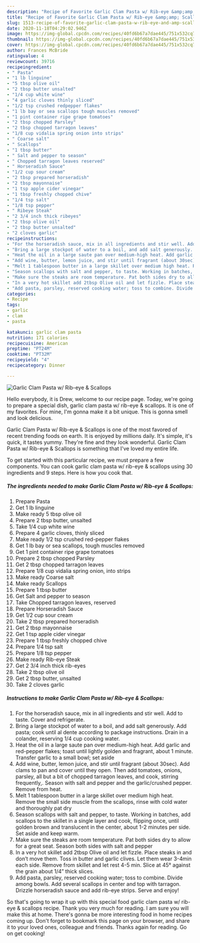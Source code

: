 ```yaml
---
description: "Recipe of Favorite Garlic Clam Pasta w/ Rib-eye &amp;amp; Scallops"
title: "Recipe of Favorite Garlic Clam Pasta w/ Rib-eye &amp;amp; Scallops"
slug: 1513-recipe-of-favorite-garlic-clam-pasta-w-rib-eye-and-amp-scallops
date: 2020-11-18T04:29:02.946Z
image: https://img-global.cpcdn.com/recipes/40fd6b67a7dae445/751x532cq70/garlic-clam-pasta-w-rib-eye-scallops-recipe-main-photo.jpg
thumbnail: https://img-global.cpcdn.com/recipes/40fd6b67a7dae445/751x532cq70/garlic-clam-pasta-w-rib-eye-scallops-recipe-main-photo.jpg
cover: https://img-global.cpcdn.com/recipes/40fd6b67a7dae445/751x532cq70/garlic-clam-pasta-w-rib-eye-scallops-recipe-main-photo.jpg
author: Frances McBride
ratingvalue: 4
reviewcount: 39716
recipeingredient:
- " Pasta"
- "1 lb linguine"
- "5 tbsp olive oil"
- "2 tbsp butter unsalted"
- "1/4 cup white wine"
- "4 garlic cloves thinly sliced"
- "1/2 tsp crushed redpepper flakes"
- "1 lb bay or sea scallops tough muscles removed"
- "1 pint container ripe grape tomatoes"
- "2 tbsp chopped Parsley"
- "2 tbsp chopped tarragon leaves"
- "1/8 cup vidalia spring onion into strips"
- " Coarse salt"
- " Scallops"
- "1 tbsp butter"
- " Salt and pepper to season"
- " Chopped tarragon leaves reserved"
- " Horseradish Sauce"
- "1/2 cup sour cream"
- "2 tbsp prepared horseradish"
- "2 tbsp mayonnaise"
- "1 tsp apple cider vinegar"
- "1 tbsp freshly chopped chive"
- "1/4 tsp salt"
- "1/8 tsp pepper"
- " Ribeye Steak"
- "2 3/4 inch thick ribeyes"
- "2 tbsp olive oil"
- "2 tbsp butter unsalted"
- "2 cloves garlic"
recipeinstructions:
- "For the horseradish sauce, mix in all ingredients and stir well. Add to taste. Cover and refrigerate."
- "Bring a large stockpot of water to a boil, and add salt generously. Add pasta; cook until al dente according to package instructions. Drain in a colander, reserving 1/4 cup cooking water."
- "Heat the oil in a large saute pan over medium-high heat. Add garlic and red-pepper flakes; toast until lightly golden and fragrant, about 1 minute. Transfer garlic to a small bowl; set aside"
- "Add wine, butter, lemon juice, and stir until fragrant (about 30sec). Add clams to pan and cover until they open. Then add tomatoes, onions, parsley, all but a bit of chopped tarragon leaves, and cook, stirring frequently,. Season with salt and pepper and the garlic/crushed pepper. Remove from heat."
- "Melt 1 tablespoon butter in a large skillet over medium high heat. Remove the small side muscle from the scallops, rinse with cold water and thoroughly pat dry"
- "Season scallops with salt and pepper, to taste. Working in batches, add scallops to the skillet in a single layer and cook, flipping once, until golden brown and translucent in the center, about 1-2 minutes per side. Set aside and keep warm."
- "Make sure the steaks are room temperature. Pat both sides dry to allow for a great seat. Season both sides with salt and pepper"
- "In a very hot skillet add 2tbsp Olive oil and let fizzle. Place steaks in and don’t move them. Toss in butter and garlic clives. Let them wear 3-4min each side. Remove from skillet and let rest 4-5 min. Slice at 45° against the grain about 1/4” thick slices."
- "Add pasta, parsley, reserved cooking water; toss to combine. Divide among bowls. Add several scallops in center and top with tarragon. Drizzle horseradish sauce and add rib-eye strips. Serve and enjoy!"
categories:
- Recipe
tags:
- garlic
- clam
- pasta

katakunci: garlic clam pasta 
nutrition: 171 calories
recipecuisine: American
preptime: "PT24M"
cooktime: "PT32M"
recipeyield: "4"
recipecategory: Dinner

---
```



![Garlic Clam Pasta w/ Rib-eye &amp; Scallops](https://img-global.cpcdn.com/recipes/40fd6b67a7dae445/751x532cq70/garlic-clam-pasta-w-rib-eye-scallops-recipe-main-photo.jpg)

Hello everybody, it is Drew, welcome to our recipe page. Today, we're going to prepare a special dish, garlic clam pasta w/ rib-eye &amp; scallops. It is one of my favorites. For mine, I'm gonna make it a bit unique. This is gonna smell and look delicious.



Garlic Clam Pasta w/ Rib-eye &amp; Scallops is one of the most favored of recent trending foods on earth. It is enjoyed by millions daily. It's simple, it's quick, it tastes yummy. They're fine and they look wonderful. Garlic Clam Pasta w/ Rib-eye &amp; Scallops is something that I've loved my entire life.


To get started with this particular recipe, we must prepare a few components. You can cook garlic clam pasta w/ rib-eye &amp; scallops using 30 ingredients and 9 steps. Here is how you cook that.

<!--inarticleads1-->

##### The ingredients needed to make Garlic Clam Pasta w/ Rib-eye &amp; Scallops:

1. Prepare  Pasta
1. Get 1 lb linguine
1. Make ready 5 tbsp olive oil
1. Prepare 2 tbsp butter, unsalted
1. Take 1/4 cup white wine
1. Prepare 4 garlic cloves, thinly sliced
1. Make ready 1/2 tsp crushed red-pepper flakes
1. Get 1 lb bay or sea scallops, tough muscles removed
1. Get 1 pint container ripe grape tomatoes
1. Prepare 2 tbsp chopped Parsley
1. Get 2 tbsp chopped tarragon leaves
1. Prepare 1/8 cup vidalia spring onion, into strips
1. Make ready  Coarse salt
1. Make ready  Scallops
1. Prepare 1 tbsp butter
1. Get  Salt and pepper to season
1. Take  Chopped tarragon leaves, reserved
1. Prepare  Horseradish Sauce
1. Get 1/2 cup sour cream
1. Take 2 tbsp prepared horseradish
1. Get 2 tbsp mayonnaise
1. Get 1 tsp apple cider vinegar
1. Prepare 1 tbsp freshly chopped chive
1. Prepare 1/4 tsp salt
1. Prepare 1/8 tsp pepper
1. Make ready  Rib-eye Steak
1. Get 2 3/4 inch thick rib-eyes
1. Take 2 tbsp olive oil
1. Get 2 tbsp butter, unsalted
1. Take 2 cloves garlic




<!--inarticleads2-->

##### Instructions to make Garlic Clam Pasta w/ Rib-eye &amp; Scallops:

1. For the horseradish sauce, mix in all ingredients and stir well. Add to taste. Cover and refrigerate.
1. Bring a large stockpot of water to a boil, and add salt generously. Add pasta; cook until al dente according to package instructions. Drain in a colander, reserving 1/4 cup cooking water.
1. Heat the oil in a large saute pan over medium-high heat. Add garlic and red-pepper flakes; toast until lightly golden and fragrant, about 1 minute. Transfer garlic to a small bowl; set aside
1. Add wine, butter, lemon juice, and stir until fragrant (about 30sec). Add clams to pan and cover until they open. Then add tomatoes, onions, parsley, all but a bit of chopped tarragon leaves, and cook, stirring frequently,. Season with salt and pepper and the garlic/crushed pepper. Remove from heat.
1. Melt 1 tablespoon butter in a large skillet over medium high heat. Remove the small side muscle from the scallops, rinse with cold water and thoroughly pat dry
1. Season scallops with salt and pepper, to taste. Working in batches, add scallops to the skillet in a single layer and cook, flipping once, until golden brown and translucent in the center, about 1-2 minutes per side. Set aside and keep warm.
1. Make sure the steaks are room temperature. Pat both sides dry to allow for a great seat. Season both sides with salt and pepper
1. In a very hot skillet add 2tbsp Olive oil and let fizzle. Place steaks in and don’t move them. Toss in butter and garlic clives. Let them wear 3-4min each side. Remove from skillet and let rest 4-5 min. Slice at 45° against the grain about 1/4” thick slices.
1. Add pasta, parsley, reserved cooking water; toss to combine. Divide among bowls. Add several scallops in center and top with tarragon. Drizzle horseradish sauce and add rib-eye strips. Serve and enjoy!




So that's going to wrap it up with this special food garlic clam pasta w/ rib-eye &amp; scallops recipe. Thank you very much for reading. I am sure you will make this at home. There's gonna be more interesting food in home recipes coming up. Don't forget to bookmark this page on your browser, and share it to your loved ones, colleague and friends. Thanks again for reading. Go on get cooking!
